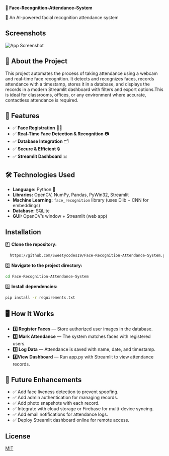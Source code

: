 **📸 Face-Recognition-Attendance-System**

  🚀 An AI-powered facial recognition attendance system

## Screenshots

![App Screenshot]([https://via.placeholder.com/468x300?text=App+Screenshot+Here](https://github.com/Sweetycodes19/Face-Recognition-Attendance-System/blob/412353a3e47fc6bc611d97fa64a438e6fb53f922/Screenshot%202025-07-09%20145732.png))


## 📜 About the Project
This project automates the process of taking attendance using a webcam and real-time face recognition. It detects and recognizes faces, records attendance with a timestamp, stores it in a database, and displays the records in a modern Streamlit dashboard with filters and export options.This is ideal for classrooms, offices, or any environment where accurate, contactless attendance is required.

## 🎯 Features
- ✅ **Face Registration** 🧑‍💻
- ✅ **Real-Time Face Detection & Recognition** 📷
- ✅ **Database Integration** 🗂️
- ✅ **Secure & Efficient** 🔒
- ✅ **Streamlit Dashboard** 📊
## 🛠️ Technologies Used
- **Language:** Python 🐍  
- **Libraries:** OpenCV, NumPy, Pandas, PyWin32, Streamlit  
- **Machine Learning:** `face_recognition` library (uses Dlib + CNN for embeddings)  
- **Database:** SQLite  
- **GUI:** OpenCV’s window + Streamlit (web app)
## Installation

1️⃣ **Clone the repository:**

```bash
  https://github.com/Sweetycodes19/Face-Recognition-Attendance-System.git
```
2️⃣ **Navigate to the project directory:**

```bash
cd Face-Recognition-Attendance-System
```
3️⃣ **Install dependencies:**

```bash 
pip install -r requirements.txt
```
    
## 🖥️ How It Works
- **1️⃣ Register Faces** — Store authorized user images in the database.
- **2️⃣ Mark Attendance** — The system matches faces with registered users.
- **3️⃣ Log Data** — Attendance is saved with name, date, and timestamp.
- **4️⃣View Dashboard** — Run app.py with Streamlit to view attendance records.
## 📌 Future Enhancements
- ✅ Add face liveness detection to prevent spoofing.
- ✅ Add admin authentication for managing records.
- ✅ Add photo snapshots with each record.
- ✅ Integrate with cloud storage or Firebase for multi-device syncing.
- ✅ Add email notifications for attendance logs.
- ✅ Deploy Streamlit dashboard online for remote access.
## License

[MIT](https://choosealicense.com/licenses/mit/)

